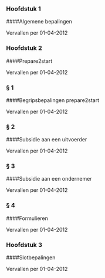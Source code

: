 <meta http-equiv='Content-Type' content='text/html; charset=utf-8' />

### Hoofdstuk  1  

####Algemene bepalingen

Vervallen per 01-04-2012 

### Hoofdstuk  2  

####Prepare2start

Vervallen per 01-04-2012 

### §  1  

####Begripsbepalingen prepare2start

Vervallen per 01-04-2012 

### §  2  

####Subsidie aan een uitvoerder

Vervallen per 01-04-2012 

### §  3  

####Subsidie aan een ondernemer

Vervallen per 01-04-2012 

### §  4  

####Formulieren

Vervallen per 01-04-2012 

### Hoofdstuk  3  

####Slotbepalingen

Vervallen per 01-04-2012 

